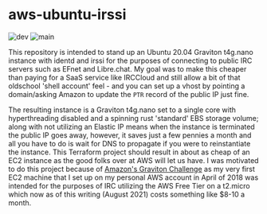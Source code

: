 # aws-ubuntu-irssi
![dev](https://github.com/phillhocking/aws-ubuntu-irssi/actions/workflows/tflint-dev.yml/badge.svg?branch=dev) ![main](https://github.com/phillhocking/aws-ubuntu-irssi/actions/workflows/tflint-main.yml/badge.svg)

This repository is intended to stand up an Ubuntu 20.04 Graviton t4g.nano instance with identd and irssi for the purposes of connecting to public IRC servers such as EFnet and Libre.chat. My goal was to make this cheaper than paying for a SaaS service like IRCCloud and still allow a bit of that oldschool 'shell account' feel - and you can set up a vhost by pointing a domain/asking Amazon to update the `PTR` record of the public IP just fine. 

The resulting instance is a Graviton  t4g.nano set to a single core with hyperthreading disabled and a spinning rust 'standard' EBS storage volume; along with not utilizing an Elastic IP means when the instance is terminated the public IP goes away, however, it saves just a few pennies a month and all you have to do is wait for DNS to propagate if you were to reinstantiate the instance. This Terraform project should result in about as cheap of an EC2 instance as the good folks over at AWS will let us have. I was motivated to do this project because of [Amazon's Graviton Challenge](https://aws.amazon.com/blogs/aws/migrate-your-workloads-with-the-graviton-challenge/) as my very first EC2 machine that I set up on my personal AWS account in April of 2018 was intended for the purposes of IRC utilizing the AWS Free Tier on a t2.micro which now as of this writing (August 2021) costs something like $8-10 a month. 
